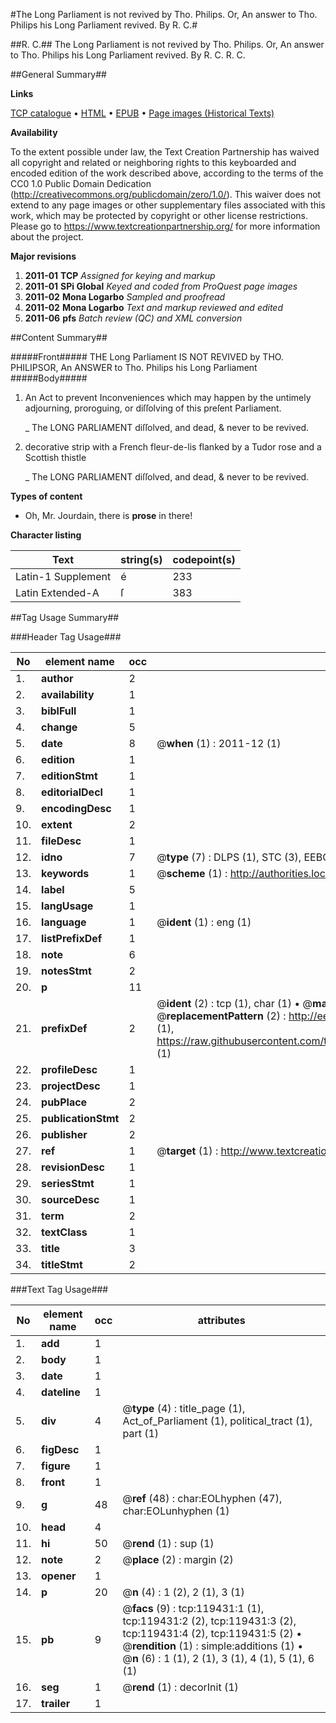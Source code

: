 #The Long Parliament is not revived by Tho. Philips. Or, An answer to Tho. Philips his Long Parliament revived. By R. C.#

##R. C.##
The Long Parliament is not revived by Tho. Philips. Or, An answer to Tho. Philips his Long Parliament revived. By R. C.
R. C.

##General Summary##

**Links**

[TCP catalogue](http://www.ota.ox.ac.uk/tcp/)  • 
[HTML](http://tei.it.ox.ac.uk/tcp/Texts-HTML/free/A78/A78247.html)  • 
[EPUB](http://tei.it.ox.ac.uk/tcp/Texts-EPUB/free/A78/A78247.epub) • 
[Page images (Historical Texts)](https://historicaltexts.jisc.ac.uk/eebo-99867140e)

**Availability**

To the extent possible under law, the Text Creation Partnership has waived all copyright and related or neighboring rights to this keyboarded and encoded edition of the work described above, according to the terms of the CC0 1.0 Public Domain Dedication (http://creativecommons.org/publicdomain/zero/1.0/). This waiver does not extend to any page images or other supplementary files associated with this work, which may be protected by copyright or other license restrictions. Please go to https://www.textcreationpartnership.org/ for more information about the project.

**Major revisions**

1. __2011-01__ __TCP__ *Assigned for keying and markup*
1. __2011-01__ __SPi Global__ *Keyed and coded from ProQuest page images*
1. __2011-02__ __Mona Logarbo__ *Sampled and proofread*
1. __2011-02__ __Mona Logarbo__ *Text and markup reviewed and edited*
1. __2011-06__ __pfs__ *Batch review (QC) and XML conversion*

##Content Summary##

#####Front#####
THE Long Parliament IS NOT REVIVED by THO. PHILIPSOR, An ANSWER to Tho. Philips his Long Parliament 
#####Body#####

1. An Act to prevent Inconveniences which may happen by the untimely adjourning, proroguing, or diſſolving of this preſent Parliament.

    _ The LONG PARLIAMENT diſſolved, and dead, & never to be revived.

1. decorative strip with a French fleur-de-lis flanked by a Tudor rose and a Scottish thistle

    _ The LONG PARLIAMENT diſſolved, and dead, & never to be revived.

**Types of content**

  * Oh, Mr. Jourdain, there is **prose** in there!

**Character listing**


|Text|string(s)|codepoint(s)|
|---|---|---|
|Latin-1 Supplement|é|233|
|Latin Extended-A|ſ|383|

##Tag Usage Summary##

###Header Tag Usage###

|No|element name|occ|attributes|
|---|---|---|---|
|1.|__author__|2||
|2.|__availability__|1||
|3.|__biblFull__|1||
|4.|__change__|5||
|5.|__date__|8| @__when__ (1) : 2011-12 (1)|
|6.|__edition__|1||
|7.|__editionStmt__|1||
|8.|__editorialDecl__|1||
|9.|__encodingDesc__|1||
|10.|__extent__|2||
|11.|__fileDesc__|1||
|12.|__idno__|7| @__type__ (7) : DLPS (1), STC (3), EEBO-CITATION (1), PROQUEST (1), VID (1)|
|13.|__keywords__|1| @__scheme__ (1) : http://authorities.loc.gov/ (1)|
|14.|__label__|5||
|15.|__langUsage__|1||
|16.|__language__|1| @__ident__ (1) : eng (1)|
|17.|__listPrefixDef__|1||
|18.|__note__|6||
|19.|__notesStmt__|2||
|20.|__p__|11||
|21.|__prefixDef__|2| @__ident__ (2) : tcp (1), char (1)  •  @__matchPattern__ (2) : ([0-9\-]+):([0-9IVX]+) (1), (.+) (1)  •  @__replacementPattern__ (2) : http://eebo.chadwyck.com/downloadtiff?vid=$1&page=$2 (1), https://raw.githubusercontent.com/textcreationpartnership/Texts/master/tcpchars.xml#$1 (1)|
|22.|__profileDesc__|1||
|23.|__projectDesc__|1||
|24.|__pubPlace__|2||
|25.|__publicationStmt__|2||
|26.|__publisher__|2||
|27.|__ref__|1| @__target__ (1) : http://www.textcreationpartnership.org/docs/. (1)|
|28.|__revisionDesc__|1||
|29.|__seriesStmt__|1||
|30.|__sourceDesc__|1||
|31.|__term__|2||
|32.|__textClass__|1||
|33.|__title__|3||
|34.|__titleStmt__|2||


###Text Tag Usage###

|No|element name|occ|attributes|
|---|---|---|---|
|1.|__add__|1||
|2.|__body__|1||
|3.|__date__|1||
|4.|__dateline__|1||
|5.|__div__|4| @__type__ (4) : title_page (1), Act_of_Parliament (1), political_tract (1), part (1)|
|6.|__figDesc__|1||
|7.|__figure__|1||
|8.|__front__|1||
|9.|__g__|48| @__ref__ (48) : char:EOLhyphen (47), char:EOLunhyphen (1)|
|10.|__head__|4||
|11.|__hi__|50| @__rend__ (1) : sup (1)|
|12.|__note__|2| @__place__ (2) : margin (2)|
|13.|__opener__|1||
|14.|__p__|20| @__n__ (4) : 1 (2), 2 (1), 3 (1)|
|15.|__pb__|9| @__facs__ (9) : tcp:119431:1 (1), tcp:119431:2 (2), tcp:119431:3 (2), tcp:119431:4 (2), tcp:119431:5 (2)  •  @__rendition__ (1) : simple:additions (1)  •  @__n__ (6) : 1 (1), 2 (1), 3 (1), 4 (1), 5 (1), 6 (1)|
|16.|__seg__|1| @__rend__ (1) : decorInit (1)|
|17.|__trailer__|1||
